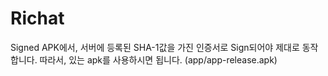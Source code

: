# Richat
Signed APK에서, 서버에 등록된 SHA-1값을 가진 인증서로 Sign되어야 제대로 동작합니다.
따라서, 있는 apk를 사용하시면 됩니다. (app/app-release.apk)
